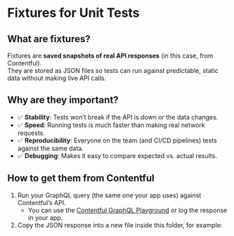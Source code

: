 # Fixtures for Unit Tests

## What are fixtures?
Fixtures are **saved snapshots of real API responses** (in this case, from Contentful).  
They are stored as JSON files so tests can run against predictable, static data without making live API calls.

## Why are they important?
- ✅ **Stability**: Tests won’t break if the API is down or the data changes.  
- ✅ **Speed**: Running tests is much faster than making real network requests.  
- ✅ **Reproducibility**: Everyone on the team (and CI/CD pipelines) tests against the same data.  
- ✅ **Debugging**: Makes it easy to compare expected vs. actual results.

## How to get them from Contentful
1. Run your GraphQL query (the same one your app uses) against Contentful’s API.  
   - You can use the [Contentful GraphQL Playground](https://graphql.contentful.com/) or log the response in your app.  
2. Copy the JSON response into a new file inside this folder, for example:  

